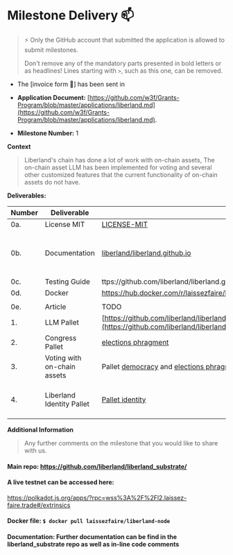 # Milestone Delivery :mailbox:

> ⚡ Only the GitHub account that submitted the application is allowed to submit milestones. 
> 
> Don't remove any of the mandatory parts presented in bold letters or as headlines! Lines starting with `>`, such as this one, can be removed.

* The [invoice form :pencil:] has been sent in  

* **Application Document:** [https://github.com/w3f/Grants-Program/blob/master/applications/liberland.md](https://github.com/w3f/Grants-Program/blob/master/applications/liberland.md).
* **Milestone Number:** 1    


**Context** 
> Liberland's chain has done a lot of work with on-chain assets, The on-chain asset LLM has been implemented for voting and several other customized features that the current functionality of on-chain assets do not have.

**Deliverables:**


| Number | Deliverable | Link | Notes |
| ------------- | ------------- | ------------- |------------- |
|   0a.            |   License MIT   |  [LICENSE-MIT](https://github.com/liberland/liberland_substrate/blob/main/LICENSE-MIT)   |  All contributed code is MIT  |
|    0b.          | Documentation  | [liberland/liberland.github.io](https://github.com/liberland/liberland.github.io/tree/main/docs)  | Documentation	Inline code documentation can be found in our main node repo: https://github.com/liberland/liberland_substrate , Documentation and guides can be found here: https://github.com/liberland/liberland_substrate  |
|   0c.            |     Testing Guide  | ttps://github.com/liberland/liberland.github.io/blob/main/docs/testing_guide.md    |  Testing guide in the docs   |
|   0d.          |     Docker     |        https://hub.docker.com/r/laissezfaire/liberland-node       |    docker pull laissezfaire/liberland-node
          |
|   0e.         |  Article            |    TODO   |  TODO            |
| 1. | LLM Pallet | [https://github.com/liberland/liberland_substrate/blob/main/frame/llm/Readme.md](https://github.com/liberland/liberland_substrate/blob/main/frame/llm/Readme.md) | Manage distribution, voting and custom logic with the on-chain asset LLM | 
| 2.  | Congress Pallet | [elections phragment](https://github.com/liberland/liberland_substrate/tree/main/frame/elections-phragmen) | We allow voting with on-chain assets | 
| 3. | Voting with on-chain assets | Pallet [democracy](https://github.com/liberland/liberland_substrate/blob/main/frame/democracy/README.md) and [elections phragment](https://github.com/liberland/liberland_substrate/tree/main/frame/elections-phragmen) | Pallet democracy and elections have been modified to support voting with LLM on-chain asset |
| 4. | Liberland Identity Pallet | [Pallet identity](https://github.com/liberland/liberland_substrate/tree/main/frame/identity/src)  | elections-phragmen and democracy both checks and verifies that a user has a judged liberland citizen role in order to interact with voting functionality |

**Additional Information**
> Any further comments on the milestone that you would like to share with us.
#### Main repo: https://github.com/liberland/liberland_substrate/     
#### A live testnet can be accessed here:    
https://polkadot.js.org/apps/?rpc=wss%3A%2F%2Fl2.laissez-faire.trade#/extrinsics
#### Docker file: `$ docker pull laissezfaire/liberland-node`    
#### Documentation:  Further documentation can be find in the liberland_substrate repo as well as in-line code comments
